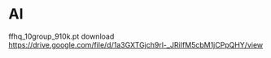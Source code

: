 # AI

ffhq_10group_910k.pt download
https://drive.google.com/file/d/1a3GXTGjch9rl-_JRiIfM5cbM1jCPpQHY/view
